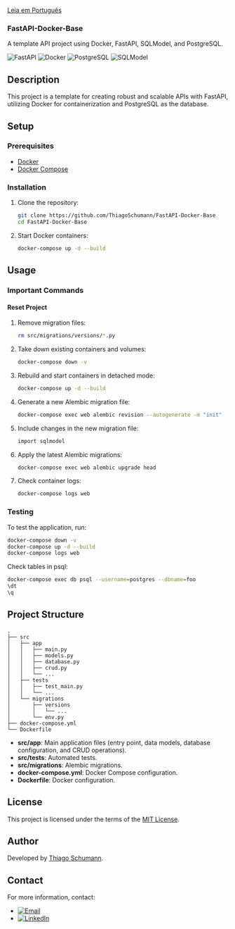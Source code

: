 [Leia em Português](README.pt-br.md)

### FastAPI-Docker-Base

A template API project using Docker, FastAPI, SQLModel, and PostgreSQL.

![FastAPI](https://img.shields.io/badge/FastAPI-005571?style=flat&logo=fastapi)
![Docker](https://img.shields.io/badge/Docker-2496ED?style=flat&logo=docker&logoColor=white)
![PostgreSQL](https://img.shields.io/badge/PostgreSQL-336791?style=flat&logo=postgresql&logoColor=white)
![SQLModel](https://img.shields.io/badge/SQLModel-2496ED?style=flat&logo=sqlalchemy&logoColor=white)

## Description

This project is a template for creating robust and scalable APIs with FastAPI, utilizing Docker for containerization and PostgreSQL as the database.

## Setup

### Prerequisites

- [Docker](https://www.docker.com/)
- [Docker Compose](https://docs.docker.com/compose/)

### Installation

1. Clone the repository:
   ```bash
   git clone https://github.com/ThiagoSchumann/FastAPI-Docker-Base
   cd FastAPI-Docker-Base
   ```

2. Start Docker containers:
   ```bash
   docker-compose up -d --build
   ```

## Usage

### Important Commands

#### Reset Project

1. Remove migration files:
   ```bash
   rm src/migrations/versions/*.py
   ```

2. Take down existing containers and volumes:
   ```bash
   docker-compose down -v
   ```

3. Rebuild and start containers in detached mode:
   ```bash
   docker-compose up -d --build
   ```

4. Generate a new Alembic migration file:
   ```bash
   docker-compose exec web alembic revision --autogenerate -m "init"
   ```

5. Include changes in the new migration file:
   ```bash
   import sqlmodel
   ```

6. Apply the latest Alembic migrations:
   ```bash
   docker-compose exec web alembic upgrade head
   ```

7. Check container logs:
   ```bash
   docker-compose logs web
   ```

### Testing

To test the application, run:
```bash
docker-compose down -v
docker-compose up -d --build
docker-compose logs web
```

Check tables in psql:
```bash
docker-compose exec db psql --username=postgres --dbname=foo
\dt
\q
```

## Project Structure

```plaintext
.
├── src
│   ├── app
│   │   ├── main.py
│   │   ├── models.py
│   │   ├── database.py
│   │   ├── crud.py
│   │   └── ...
│   ├── tests
│   │   ├── test_main.py
│   │   └── ...
│   └── migrations
│       ├── versions
│       │   └── ...
│       └── env.py
├── docker-compose.yml
└── Dockerfile
```

- **src/app**: Main application files (entry point, data models, database configuration, and CRUD operations).
- **src/tests**: Automated tests.
- **src/migrations**: Alembic migrations.
- **docker-compose.yml**: Docker Compose configuration.
- **Dockerfile**: Docker configuration.

## License

This project is licensed under the terms of the [MIT License](LICENSE).

## Author

Developed by [Thiago Schumann](https://github.com/ThiagoSchumann).

## Contact

For more information, contact:
- [![Email](https://img.shields.io/badge/Email-thiagoarturschumann@gmail.com-red?style=flat&logo=gmail&logoColor=white)](maito:thiagoarturschumann@gmail.com)
- [![LinkedIn](https://img.shields.io/badge/LinkedIn-thiagoschumann-blue?style=flat&logo=linkedin&logoColor=white)](https://www.linkedin.com/in/thiagoschumann/)
